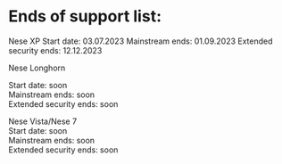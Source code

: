 # Ends of support list: 
Nese XP    Start date: 03.07.2023   Mainstream ends: 01.09.2023     Extended security ends: 12.12.2023 


Nese Longhorn  

Start date: soon                   
Mainstream ends: soon              
Extended security ends: soon


Nese Vista/Nese 7                  
Start date: soon                   
Mainstream ends: soon              
Extended security ends: soon 
